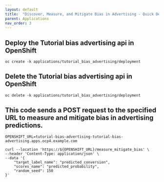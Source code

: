 ```yaml
---
layout: default
title:  "Discover, Measure, and Mitigate Bias in Advertising - Quick Deployment" 
parent: Applications
nav_order: 3
---
```


## Deploy the Tutorial bias advertising api in OpenShift
```
oc create -k applications/tutorial_bias_advertising/deployment  
```

## Delete the Tutorial bias advertising api in OpenShift
```
oc delete -k applications/tutorial_bias_advertising/deployment  
```

## This code sends a POST request to the specified URL to measure and mitigate bias in advertising predictions.
```
OPENSHIFT_URL=tutorial-bias-advertising-tutorial-bias-advertising.apps.ocp4.example.com

curl --location 'https://${OPENSHIFT_URL}/measure_mitigate_bias' \
--header 'Content-Type: application/json' \
--data '{
    "target_label_name": "predicted_conversion",
    "scores_name": "predicted_probability",
    "random_seed": 150
}'
```